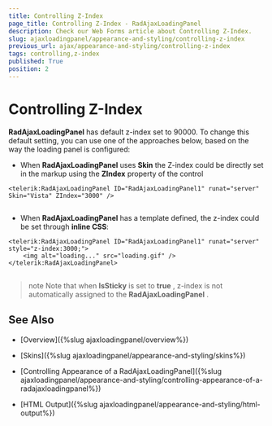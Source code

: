 ```yaml
---
title: Controlling Z-Index
page_title: Controlling Z-Index - RadAjaxLoadingPanel
description: Check our Web Forms article about Controlling Z-Index.
slug: ajaxloadingpanel/appearance-and-styling/controlling-z-index
previous_url: ajax/appearance-and-styling/controlling-z-index
tags: controlling,z-index
published: True
position: 2
---
```


# Controlling Z-Index



**RadAjaxLoadingPanel** has default z-index set to 90000. To change this default setting, you can use one of the approaches below, based on the way the loading panel is configured:

* When **RadAjaxLoadingPanel** uses **Skin** the Z-index could be directly set in the markup using the **ZIndex** property of the control

````ASP.NET
<telerik:RadAjaxLoadingPanel ID="RadAjaxLoadingPanel1" runat="server" Skin="Vista" ZIndex="3000" />
          
````


* When **RadAjaxLoadingPanel** has a template defined, the z-index could be set through **inline CSS**:

````ASP.NET	
<telerik:RadAjaxLoadingPanel ID="RadAjaxLoadingPanel1" runat="server" style="z-index:3000;">
    <img alt="loading..." src="loading.gif" />
</telerik:RadAjaxLoadingPanel>
````         



## 

>note Note that when **IsSticky** is set to **true** , z-index is not automatically assigned to the **RadAjaxLoadingPanel** .
>


## See Also

 * [Overview]({%slug ajaxloadingpanel/overview%})

 * [Skins]({%slug ajaxloadingpanel/appearance-and-styling/skins%})

 * [Controlling Appearance of a RadAjaxLoadingPanel]({%slug ajaxloadingpanel/appearance-and-styling/controlling-appearance-of-a-radajaxloadingpanel%})

 * [HTML Output]({%slug ajaxloadingpanel/appearance-and-styling/html-output%})
